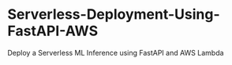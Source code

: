 # Serverless-Deployment-Using-FastAPI-AWS
Deploy a Serverless ML Inference using FastAPI and AWS Lambda       
